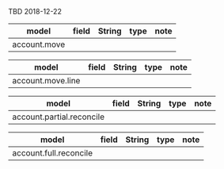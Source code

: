 TBD 2018-12-22

model|field|String|type|note
-----|-----|------|----|----
account.move||||


model|field|String|type|note
-----|-----|------|----|----
account.move.line||||

model|field|String|type|note
-----|-----|------|----|----
account.partial.reconcile||||



model|field|String|type|note
-----|-----|------|----|----
account.full.reconcile||||




